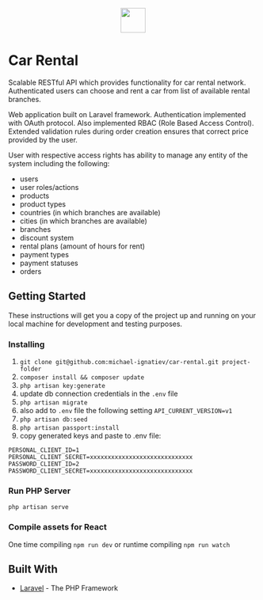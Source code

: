 
<p align="center">
<img src="https://laravel.com/assets/img/components/logo-laravel.svg" height="50">
</p>

# Car Rental

Scalable RESTful API which provides functionality for car rental network. Authenticated users can choose and rent a car from list of available rental branches.

Web application built on Laravel framework. Authentication implemented with OAuth protocol. 
Also implemented RBAC (Role Based Access Control).
Extended validation rules during order creation ensures that correct price provided by the user.

User with respective access rights has ability to manage any entity of the system including the following:
* users
* user roles/actions
* products
* product types
* countries (in which branches are available)
* cities (in which branches are available)
* branches
* discount system
* rental plans (amount of hours for rent)
* payment types
* payment statuses
* orders

## Getting Started

These instructions will get you a copy of the project up and running on your local machine for development and testing purposes.

### Installing

1. `git clone git@github.com:michael-ignatiev/car-rental.git project-folder`
2. `composer install && composer update`
3. `php artisan key:generate`
4. update db connection credentials in the `.env` file
5. `php artisan migrate`
6. also add to `.env` file the following setting `API_CURRENT_VERSION=v1`
7. `php artisan db:seed`
8. `php artisan passport:install`
9. copy generated keys and paste to .env file:
```
PERSONAL_CLIENT_ID=1
PERSONAL_CLIENT_SECRET=xxxxxxxxxxxxxxxxxxxxxxxxxxxxx
PASSWORD_CLIENT_ID=2
PASSWORD_CLIENT_SECRET=xxxxxxxxxxxxxxxxxxxxxxxxxxxxx
```

### Run PHP Server
`php artisan serve`

### Compile assets for React

One time compiling `npm run dev` or runtime compiling `npm run watch`

## Built With

* [Laravel](https://laravel.com/) - The PHP Framework